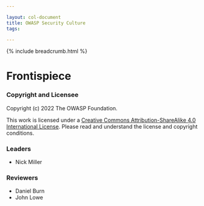 ```yaml
---

layout: col-document
title: OWASP Security Culture
tags: 

---
```

{% include breadcrumb.html %}
# Frontispiece

### Copyright and Licensee

Copyright (c) 2022 The OWASP Foundation.

This work is licensed under a [Creative Commons Attribution-ShareAlike 4.0 International License](https://creativecommons.org/licenses/by-sa/4.0/). Please read and understand the license and copyright conditions.

### Leaders

- Nick Miller

### Reviewers

- Daniel Burn
- John Lowe